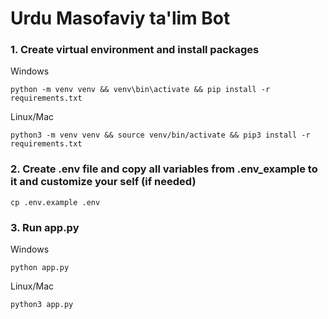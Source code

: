 # Urdu Masofaviy ta'lim Bot

### 1. Create virtual environment and install packages
Windows
```shell
python -m venv venv && venv\bin\activate && pip install -r requirements.txt
```

Linux/Mac
```shell
python3 -m venv venv && source venv/bin/activate && pip3 install -r requirements.txt
```

### 2. Create .env file and copy all variables from .env_example to it and customize your self (if needed)
```shell
cp .env.example .env
```
### 3. Run app.py
Windows
```shell
python app.py
```
Linux/Mac
```shell
python3 app.py
```

